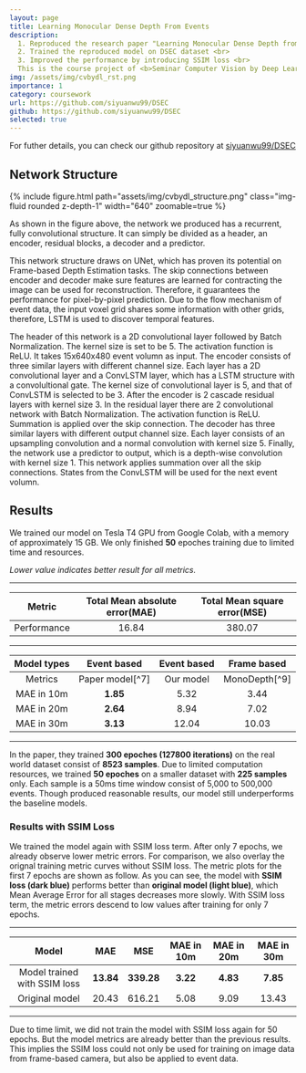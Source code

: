 ```yaml
---
layout: page
title: Learning Monocular Dense Depth From Events
description:
  1. Reproduced the research paper "Learning Monocular Dense Depth from Events" from scratch<br>
  2. Trained the reproduced model on DSEC dataset <br>
  3. Improved the performance by introducing SSIM loss <br>
  This is the course project of <b>Seminar Computer Vision by Deep Learning</b> at TU Delft.
img: /assets/img/cvbydl_rst.png
importance: 1
category: coursework
url: https://github.com/siyuanwu99/DSEC
github: https://github.com/siyuanwu99/DSEC
selected: true
---
```


For futher details, you can check our github repository at [siyuanwu99/DSEC](https://github.com/siyuanwu99/DSEC)

## Network Structure

{% include figure.html path="assets/img/cvbydl_structure.png" class="img-fluid rounded z-depth-1" width="640" zoomable=true %}

As shown in the figure above, the network we produced has a recurrent, fully convolutional structure. It can simply be divided as a header, an encoder, residual blocks, a decoder and a predictor.

This network structure draws on UNet, which has proven its potential on Frame-based Depth Estimation tasks. The skip connections between encoder and decoder make sure features are learned for contracting the image can be used for reconstruction. Therefore, it guarantees the performance for pixel-by-pixel prediction. Due to the flow mechanism of event data, the input voxel grid shares some information with other grids, therefore, LSTM is used to discover temporal features.

The header of this network is a 2D convolutional layer followed by Batch Normalization. The kernel size is set to be 5. The activation function is ReLU. It takes 15x640x480 event volumn as input. The encoder consists of three similar layers with different channel size. Each layer has a 2D convolutional layer and a ConvLSTM layer, which has a LSTM structure with a convolultional gate. The kernel size of convolutional layer is 5, and that of ConvLSTM is selected to be 3. After the encoder is 2 cascade residual layers with kernel size 3. In the residual layer there are 2 convolutional network with Batch Normalization. The activation function is ReLU. Summation is applied over the skip connection. The decoder has three similar layers with different output channel size. Each layer consists of an upsampling convolution and a normal convolution with kernel size 5. Finally, the network use a predictor to output, which is a depth-wise convolution with kernel size 1. This network applies summation over all the skip connections. States from the ConvLSTM will be used for the next event volumn.

## Results

We trained our model on Tesla T4 GPU from Google Colab, with a memory of approximately 15 GB. We only finished **50** epoches training due to limited time and resources.

_Lower value indicates better result for all metrics._

---

|   Metric    | Total Mean absolute error(MAE) | Total Mean square error(MSE) |
| :---------: | :----------------------------: | :--------------------------: |
| Performance |             16.84              |            380.07            |

---

| Model types |   Event based   | Event based |  Frame based  |
| :---------: | :-------------: | :---------: | :-----------: |
|   Metrics   | Paper model[^7] |  Our model  | MonoDepth[^9] |
| MAE in 10m  |    **1.85**     |    5.32     |     3.44      |
| MAE in 20m  |    **2.64**     |    8.94     |     7.02      |
| MAE in 30m  |    **3.13**     |    12.04    |     10.03     |

---

In the paper, they trained **300 epoches (127800 iterations)** on the real world dataset consist of **8523 samples**. Due to limited computation resources, we trained **50 epoches** on a smaller dataset with **225 samples** only. Each sample is a 50ms time window consist of 5,000 to 500,000 events. Though produced reasonable results, our model still underperforms the baseline models.

### Results with SSIM Loss

We trained the model again with SSIM loss term. After only 7 epochs, we already observe lower metric errors. For comparison, we also overlay the orignal training metric curves without SSIM loss. The metric plots for the first 7 epochs are shown as follow. As you can see, the model with **SSIM loss (dark blue)** performs better than **original model (light blue)**, which Mean Average Error for all stages decreases more slowly.
With SSIM loss term, the metric errors descend to low values after training for only 7 epochs.

---

|            Model             |    MAE    |    MSE     | MAE in 10m | MAE in 20m | MAE in 30m |
| :--------------------------: | :-------: | :--------: | :--------: | :--------: | :--------: |
| Model trained with SSIM loss | **13.84** | **339.28** |  **3.22**  |  **4.83**  |  **7.85**  |
|        Original model        |   20.43   |   616.21   |    5.08    |    9.09    |   13.43    |

---

Due to time limit, we did not train the model with SSIM loss again for 50 epochs. But the model metrics are already better than the previous results. This implies the SSIM loss could not only be used for training on image data from frame-based camera, but also be applied to event data.

